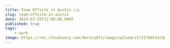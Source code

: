 ```yaml
---
title: Team Offsite in Austin 🇺🇸
slug: team-offsite-in-austin
date: 2024-03-25T12:00:00.000Z
published: true
tags:
    - work
image: https://res.cloudinary.com/dwrurydlt/image/upload/v1731780514/Updates/Toronto_n9vucr.webp
---
```

